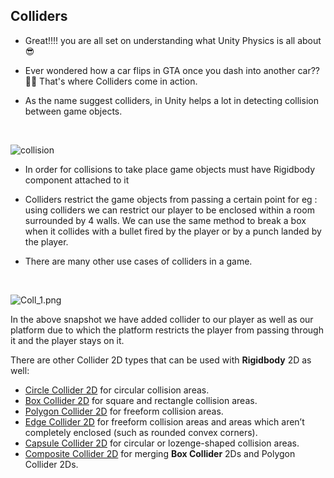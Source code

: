 ## Colliders 

- Great!!!! you are all set on understanding what Unity Physics is all about 😎
- Ever wondered how a car flips in GTA once you dash into another car?? 🤔🤔 That's where Colliders come in action.
- As the name suggest colliders, in Unity helps a lot in detecting collision between game objects.

    <br>

![collision](https://media.giphy.com/media/xTiTnzwJoXpg7gdONy/giphy.gif)

- In order for collisions to take place game objects must have Rigidbody component attached to it
- Colliders restrict the game objects from passing a certain point for eg : using colliders we can restrict our player to be enclosed within a room surrounded by 4 walls. We can use the same method to break a box when it collides with a bullet fired by the player or by a punch landed by the player.
- There are many other use cases of colliders in a game. 

    <br>

![Coll_1.png](https://github.com/outscal/Unity-Physics-2D/blob/main/Images/Coll_1.png?raw=true)
    


In the above snapshot we have added collider to our player as well as our platform due to which the platform restricts the player from passing through it and the player stays on it.

    

There are other Collider 2D types that can be used with **Rigidbody** 2D as well:

- [Circle Collider 2D](https://docs.unity3d.com/Manual/class-CircleCollider2D.html) for circular collision areas.
- [Box Collider 2D](https://docs.unity3d.com/Manual/class-BoxCollider2D.html) for square and rectangle collision areas.
- [Polygon Collider 2D](https://docs.unity3d.com/Manual/class-PolygonCollider2D.html) for freeform collision areas.
- [Edge Collider 2D](https://docs.unity3d.com/Manual/class-EdgeCollider2D.html) for freeform collision areas and areas which aren’t completely enclosed (such as rounded convex corners).
- [Capsule Collider 2D](https://docs.unity3d.com/Manual/class-CapsuleCollider2D.html) for circular or lozenge-shaped collision areas.
- [Composite Collider 2D](https://docs.unity3d.com/Manual/class-CompositeCollider2D.html) for merging **Box Collider** 2Ds and Polygon Collider 2Ds.

